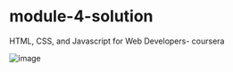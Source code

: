# module-4-solution
HTML, CSS, and Javascript for Web Developers- coursera

![image](https://user-images.githubusercontent.com/69748405/113324934-55627e00-9335-11eb-9ada-3ef8c370ae4b.png)
